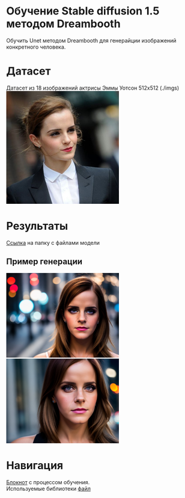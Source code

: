 # Обучение Stable diffusion 1.5 методом Dreambooth
Обучить Unet методом Dreambooth для генерайции изображений конкретного человека. <br />
# Датасет
Датасет из 18 изображений актрисы Эммы Уотсон 512х512 (./imgs) <br />
<img src="/imgs/1463004243_uo1.jpg" alt="sample" width="300" />
# Результаты
[Ссылка](https://drive.google.com/drive/folders/1YFaM6f5_7ISmoMuVGShjaYwNcraM-te7?usp=drive_link) на папку с файлами модели <br /> 
## Пример генерации
<p>
<img src="results/1.png" alt="example" width="300" />
<img src="results/2.png" alt="example" width="300" />
</p>

# Навигация
[Блокнот](/Unet_train.ipynb) с процессом обучения.  <br /> 
Используемые библиотеки [файл](/requirements.txt)